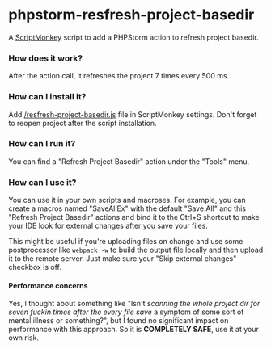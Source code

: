 # phpstorm-resfresh-project-basedir
A [ScriptMonkey](https://plugins.jetbrains.com/plugin/3674-script-monkey) script to add a PHPStorm action to refresh project basedir.

### How does it work?
After the action call, it refreshes the project 7 times every 500 ms.

### How can I install it?
Add [/resfresh-project-basedir.js](https://github.com/JackDTaylor/phpstorm-resfresh-project-basedir/blob/master/resfresh-project-basedir.js) file in ScriptMonkey settings. Don't forget to reopen project after the script installation.

### How can I run it?
You can find a "Refresh Project Basedir" action under the "Tools" menu.

### How can I use it?
You can use it in your own scripts and macroses. For example, you can create a macros named "SaveAllEx" with the default "Save All" and this "Refresh Project Basedir" actions and bind it to the Ctrl+S shortcut to make your IDE look for external changes after you save your files.

This might be useful if you're uploading files on change and use some postprocessor like `webpack -w` to build the output file locally and then upload it to the remote server. Just make sure your "Skip external changes" checkbox is off.

#### Performance concerns
Yes, I thought about something like "Isn't *scanning the whole project dir for seven fuckin times after the every file save* a symptom of some sort of mental illness or something?", but I found no significant impact on performance with this approach. So it is **COMPLETELY SAFE**, use it at your own risk.
